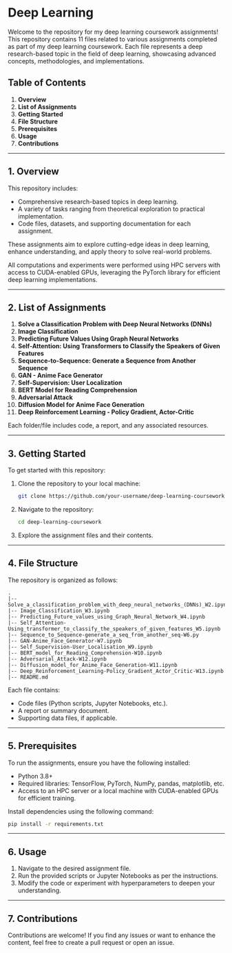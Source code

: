 # Deep Learning 

Welcome to the repository for my deep learning coursework assignments! This repository contains 11 files related to various assignments completed as part of my deep learning coursework. Each file represents a deep research-based topic in the field of deep learning, showcasing advanced concepts, methodologies, and implementations.

## Table of Contents

1. **Overview**
2. **List of Assignments**
3. **Getting Started**
4. **File Structure**
5. **Prerequisites**
6. **Usage**
7. **Contributions**

---

## 1. Overview

This repository includes:
- Comprehensive research-based topics in deep learning.
- A variety of tasks ranging from theoretical exploration to practical implementation.
- Code files, datasets, and supporting documentation for each assignment.

These assignments aim to explore cutting-edge ideas in deep learning, enhance understanding, and apply theory to solve real-world problems.

All computations and experiments were performed using HPC servers with access to CUDA-enabled GPUs, leveraging the PyTorch library for efficient deep learning implementations.

---

## 2. List of Assignments

1. **Solve a Classification Problem with Deep Neural Networks (DNNs)**
2. **Image Classification**
3. **Predicting Future Values Using Graph Neural Networks**
4. **Self-Attention: Using Transformers to Classify the Speakers of Given Features**
5. **Sequence-to-Sequence: Generate a Sequence from Another Sequence**
6. **GAN - Anime Face Generator**
7. **Self-Supervision: User Localization**
8. **BERT Model for Reading Comprehension**
9. **Adversarial Attack**
10. **Diffusion Model for Anime Face Generation**
11. **Deep Reinforcement Learning - Policy Gradient, Actor-Critic**

Each folder/file includes code, a report, and any associated resources.

---

## 3. Getting Started

To get started with this repository:
1. Clone the repository to your local machine:
   ```bash
   git clone https://github.com/your-username/deep-learning-coursework.git
   ```
2. Navigate to the repository:
   ```bash
   cd deep-learning-coursework
   ```
3. Explore the assignment files and their contents.

---

## 4. File Structure

The repository is organized as follows:
```
.
|-- Solve_a_classification_problem_with_deep_neural_networks_(DNNs)_W2.ipynb
|-- Image_Classification_W3.ipynb
|-- Predicting_Future_values_using_Graph_Neural_Network_W4.ipynb
|-- Self_Attention-Using_transformer_to_classify_the_speakers_of_given_features_W5.ipynb
|-- Sequence_to_Sequence-generate_a_seq_from_another_seq-W6.py
|-- GAN-Anime_Face_Generator-W7.ipynb
|-- Self_Supervision-User_Localisation_W9.ipynb
|-- BERT_model_for_Reading_Comprehension-W10.ipynb
|-- Adversarial_Attack-W12.ipynb
|-- Diffusion_model_for_Anime_Face_Generation-W11.ipynb
|-- Deep_Reinforcement_Learning-Policy_Gradient_Actor_Critic-W13.ipynb
|-- README.md
```

Each file contains:
- Code files (Python scripts, Jupyter Notebooks, etc.).
- A report or summary document.
- Supporting data files, if applicable.

---

## 5. Prerequisites

To run the assignments, ensure you have the following installed:
- Python 3.8+
- Required libraries: TensorFlow, PyTorch, NumPy, pandas, matplotlib, etc.
- Access to an HPC server or a local machine with CUDA-enabled GPUs for efficient training.

Install dependencies using the following command:
```bash
pip install -r requirements.txt
```

---

## 6. Usage

1. Navigate to the desired assignment file.
2. Run the provided scripts or Jupyter Notebooks as per the instructions.
3. Modify the code or experiment with hyperparameters to deepen your understanding.

---

## 7. Contributions

Contributions are welcome! If you find any issues or want to enhance the content, feel free to create a pull request or open an issue.


